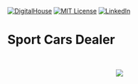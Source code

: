 [![DigitalHouse][digitalhouse-shield]][digitalhouse-url]
[![MIT License][license-shield]][license-url]
[![LinkedIn][linkedin-shield]][linkedin-url]

# Sport Cars Dealer

<br>
<p align="center">
	<a href="https://www.digitalhouse.com">
		<img src="./public/img/digitalhouse-logo.png" atl="DigitalHouse">
	</a>
</p>

[digitalhouse-shield]: https://img.shields.io/badge/Proyecto%20Integrador-DigitalHouse-red?style=for-the-badge
[digitalhouse-url]: https://www.digitalhouse.com
[license-shield]: https://img.shields.io/badge/license-MIT-orange?style=for-the-badge
[license-url]: https://github.com/enroutesystems/online-form-builder/blob/main/LICENSE.md
[linkedin-shield]: https://img.shields.io/badge/-LinkedIn-black.svg?style=for-the-badge&logo=linkedin&colorB=555
[linkedin-url]: https://linkedin.com/in/jubaan
[product-screenshot]: ./public/screenshot.png
